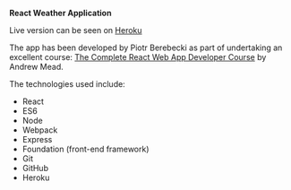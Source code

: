 **React Weather Application**

Live version can be seen on [Heroku](http://lit-retreat-43754.herokuapp.com/)

The app has been developed by Piotr Berebecki as part of undertaking an excellent course: [The Complete React Web App Developer Course](https://www.udemy.com/the-complete-react-web-app-developer-course/) by Andrew Mead.

The technologies used include:

* React
* ES6
* Node
* Webpack
* Express
* Foundation (front-end framework)
* Git
* GitHub
* Heroku